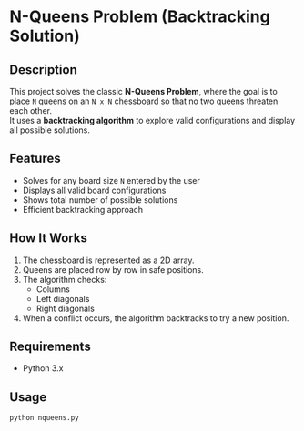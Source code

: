 # N-Queens Problem (Backtracking Solution)

## Description
This project solves the classic **N-Queens Problem**, where the goal is to place `N` queens on an `N x N` chessboard so that no two queens threaten each other.  
It uses a **backtracking algorithm** to explore valid configurations and display all possible solutions.

## Features
- Solves for any board size `N` entered by the user  
- Displays all valid board configurations  
- Shows total number of possible solutions  
- Efficient backtracking approach  

## How It Works
1. The chessboard is represented as a 2D array.  
2. Queens are placed row by row in safe positions.  
3. The algorithm checks:
   - Columns
   - Left diagonals
   - Right diagonals  
4. When a conflict occurs, the algorithm backtracks to try a new position.  

## Requirements
- Python 3.x

## Usage
```bash
python nqueens.py
